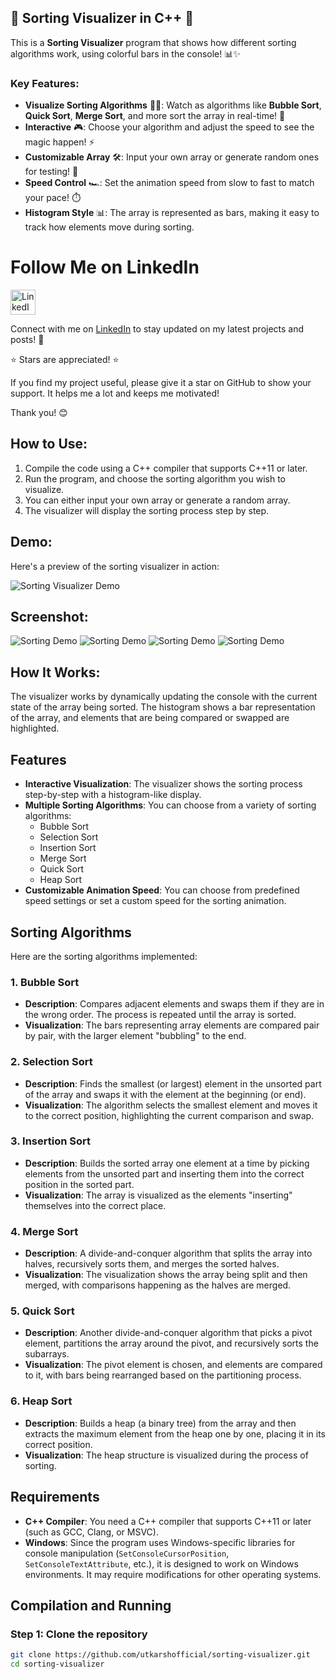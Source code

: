 ## 🎨 **Sorting Visualizer in C++** 🚀

This is a **Sorting Visualizer** program that shows how different sorting algorithms work, using colorful bars in the console! 📊✨

### Key Features:
- **Visualize Sorting Algorithms** 🧑‍💻: Watch as algorithms like **Bubble Sort**, **Quick Sort**, **Merge Sort**, and more sort the array in real-time! 🔄
- **Interactive** 🎮: Choose your algorithm and adjust the speed to see the magic happen! ⚡
- **Customizable Array** 🛠️: Input your own array or generate random ones for testing! 🎲
- **Speed Control** 🏎️: Set the animation speed from slow to fast to match your pace! ⏱️
- **Histogram Style** 📊: The array is represented as bars, making it easy to track how elements move during sorting. 

# Follow Me on LinkedIn

<img src="https://upload.wikimedia.org/wikipedia/commons/c/ca/LinkedIn_logo_initials.png" alt="LinkedIn Logo" height="40">

Connect with me on [LinkedIn](https://www.linkedin.com/in/utkarssharma/) to stay updated on my latest projects and posts! 🚀

⭐ Stars are appreciated! ⭐

If you find my project useful, please give it a star on GitHub to show your support. It helps me a lot and keeps me motivated!

Thank you! 😊

## How to Use:
1. Compile the code using a C++ compiler that supports C++11 or later.
2. Run the program, and choose the sorting algorithm you wish to visualize.
3. You can either input your own array or generate a random array.
4. The visualizer will display the sorting process step by step.

## Demo:

Here's a preview of the sorting visualizer in action:

![Sorting Visualizer Demo](images/Sorting2.png)

## Screenshot:
![Sorting Demo](images/Menu1.png)
![Sorting Demo](images/Menu2.png)
![Sorting Demo](images/Menu3.png)
![Sorting Demo](images/Sorting1.png)

## How It Works:

The visualizer works by dynamically updating the console with the current state of the array being sorted. The histogram shows a bar representation of the array, and elements that are being compared or swapped are highlighted.

## Features

- **Interactive Visualization**: The visualizer shows the sorting process step-by-step with a histogram-like display.
- **Multiple Sorting Algorithms**: You can choose from a variety of sorting algorithms:
  - Bubble Sort
  - Selection Sort
  - Insertion Sort
  - Merge Sort
  - Quick Sort
  - Heap Sort
- **Customizable Animation Speed**: You can choose from predefined speed settings or set a custom speed for the sorting animation.

## Sorting Algorithms

Here are the sorting algorithms implemented:

### 1. **Bubble Sort**
   - **Description**: Compares adjacent elements and swaps them if they are in the wrong order. The process is repeated until the array is sorted.
   - **Visualization**: The bars representing array elements are compared pair by pair, with the larger element "bubbling" to the end.

### 2. **Selection Sort**
   - **Description**: Finds the smallest (or largest) element in the unsorted part of the array and swaps it with the element at the beginning (or end).
   - **Visualization**: The algorithm selects the smallest element and moves it to the correct position, highlighting the current comparison and swap.

### 3. **Insertion Sort**
   - **Description**: Builds the sorted array one element at a time by picking elements from the unsorted part and inserting them into the correct position in the sorted part.
   - **Visualization**: The array is visualized as the elements "inserting" themselves into the correct place.

### 4. **Merge Sort**
   - **Description**: A divide-and-conquer algorithm that splits the array into halves, recursively sorts them, and merges the sorted halves.
   - **Visualization**: The visualization shows the array being split and then merged, with comparisons happening as the halves are merged.

### 5. **Quick Sort**
   - **Description**: Another divide-and-conquer algorithm that picks a pivot element, partitions the array around the pivot, and recursively sorts the subarrays.
   - **Visualization**: The pivot element is chosen, and elements are compared to it, with bars being rearranged based on the partitioning process.

### 6. **Heap Sort**
   - **Description**: Builds a heap (a binary tree) from the array and then extracts the maximum element from the heap one by one, placing it in its correct position.
   - **Visualization**: The heap structure is visualized during the process of sorting.

## Requirements

- **C++ Compiler**: You need a C++ compiler that supports C++11 or later (such as GCC, Clang, or MSVC).
- **Windows**: Since the program uses Windows-specific libraries for console manipulation (`SetConsoleCursorPosition`, `SetConsoleTextAttribute`, etc.), it is designed to work on Windows environments. It may require modifications for other operating systems.

## Compilation and Running

### Step 1: Clone the repository
```bash
git clone https://github.com/utkarshofficial/sorting-visualizer.git
cd sorting-visualizer
